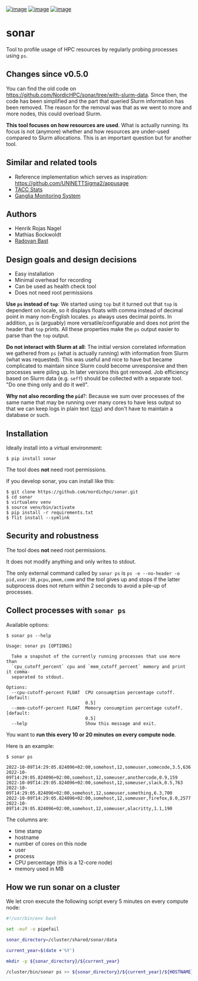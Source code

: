 [![image](https://github.com/NordicHPC/sonar/workflows/Test/badge.svg)](https://github.com/NordicHPC/sonar/actions)
[![image](https://img.shields.io/badge/license-%20GPL--v3.0-blue.svg)](LICENSE)
[![image](https://badge.fury.io/py/sonar.svg)](https://badge.fury.io/py/sonar)


# sonar

Tool to profile usage of HPC resources by regularly probing processes using
`ps`.



## Changes since v0.5.0

You can find the old code on
https://github.com/NordicHPC/sonar/tree/with-slurm-data.  Since then, the code
has been simplified and the part that queried Slurm information has been
removed. The reason for the removal was that as we went to more and more nodes,
this could overload Slurm.

**This tool focuses on how resources are used**. What is actually running.  Its
focus is not (anymore) whether and how resources are under-used compared to
Slurm allocations. This is an important question but for another tool.


## Similar and related tools

- Reference implementation which serves as inspiration:
  <https://github.com/UNINETTSigma2/appusage>
- [TACC Stats](https://github.com/TACC/tacc_stats)
- [Ganglia Monitoring System](http://ganglia.info/)


## Authors

- Henrik Rojas Nagel
- Mathias Bockwoldt
- [Radovan Bast](https://bast.fr)


## Design goals and design decisions

- Easy installation
- Minimal overhead for recording
- Can be used as health check tool
- Does not need root permissions

**Use `ps` instead of `top`**:
We started using `top` but it turned out that `top` is dependent on locale, so
it displays floats with comma instead of decimal point in many non-English
locales. `ps` always uses decimal points. In addition, `ps` is (arguably) more
versatile/configurable and does not print the header that `top` prints. All
these properties make the `ps` output easier to parse than the `top` output.

**Do not interact with Slurm at all**:
The initial version correlated information we gathered from `ps` (what is
actually running) with information from Slurm (what was requested). This was
useful and nice to have but became complicated to maintain since Slurm could
become unresponsive and then processes were piling up. In later versions this
got removed.  Job efficiency based on Slurm data (e.g. `seff`) should be
collected with a separate tool.  "Do one thing only and do it well".

**Why not also recording the `pid`**?:
Because we sum over processes of the same name that may be running over many
cores to have less output so that we can keep logs in plain text
([csv](https://en.wikipedia.org/wiki/Comma-separated_values)) and don't have to
maintain a database or such.


## Installation

Ideally install into a virtual environment:
```
$ pip install sonar
```

The tool does **not** need root permissions.

If you develop sonar, you can install like this:
```
$ git clone https://github.com/nordichpc/sonar.git
$ cd sonar
$ virtualenv venv
$ source venv/bin/activate
$ pip install -r requirements.txt
$ flit install --symlink
```


## Security and robustness

The tool does **not** need root permissions.

It does not modify anything and only writes to stdout.

The only external command called by `sonar ps` is `ps -e --no-header -o
pid,user:30,pcpu,pmem,comm` and the tool gives up and stops if the latter
subprocess does not return within 2 seconds to avoid a pile-up of processes.


## Collect processes with `sonar ps`

Available options:
```console
$ sonar ps --help

Usage: sonar ps [OPTIONS]

  Take a snapshot of the currently running processes that use more than
  `cpu_cutoff_percent` cpu and `mem_cutoff_percent` memory and print it comma-
  separated to stdout.

Options:
  --cpu-cutoff-percent FLOAT  CPU consumption percentage cutoff.  [default:
                              0.5]
  --mem-cutoff-percent FLOAT  Memory consumption percentage cutoff.  [default:
                              0.5]
  --help                      Show this message and exit.
```

You want to **run this every 10 or 20 minutes on every compute node**.

Here is an example:
```console
$ sonar ps

2022-10-09T14:29:05.824096+02:00,somehost,12,someuser,somecode,3.5,636
2022-10-09T14:29:05.824096+02:00,somehost,12,someuser,anothercode,0.9,159
2022-10-09T14:29:05.824096+02:00,somehost,12,someuser,slack,0.5,763
2022-10-09T14:29:05.824096+02:00,somehost,12,someuser,something,6.3,700
2022-10-09T14:29:05.824096+02:00,somehost,12,someuser,firefox,8.0,2577
2022-10-09T14:29:05.824096+02:00,somehost,12,someuser,alacritty,1.1,190
```

The columns are:
- time stamp
- hostname
- number of cores on this node
- user
- process
- CPU percentage (this is a 12-core node)
- memory used in MB


## How we run sonar on a cluster

We let cron execute the following script every 5 minutes on every compute node:
```bash
#!/usr/bin/env bash

set -euf -o pipefail

sonar_directory=/cluster/shared/sonar/data

current_year=$(date +'%Y')

mkdir -p ${sonar_directory}/${current_year}

/cluster/bin/sonar ps >> ${sonar_directory}/${current_year}/${HOSTNAME}.csv
```
